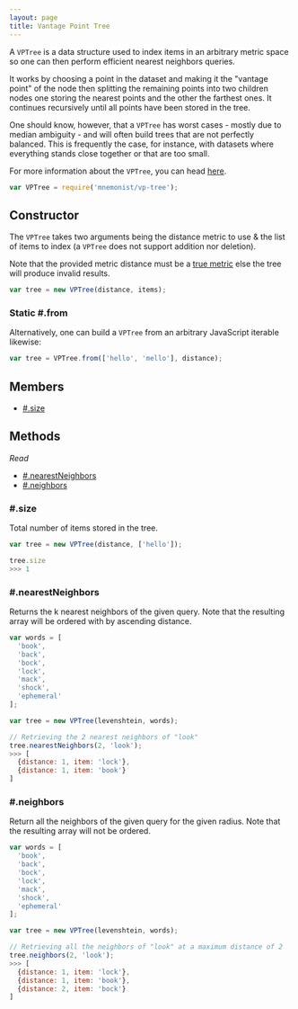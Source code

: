 ```yaml
---
layout: page
title: Vantage Point Tree
---
```


A `VPTree` is a data structure used to index items in an arbitrary metric space so one can then perform efficient nearest neighbors queries.

It works by choosing a point in the dataset and making it the "vantage point" of the node then splitting the remaining points into two children nodes one storing the nearest points and the other the farthest ones. It continues recursively until all points have been stored in the tree.

One should know, however, that a `VPTree` has worst cases - mostly due to median ambiguity - and will often build trees that are not perfectly balanced. This is frequently the case, for instance, with datasets where everything stands close together or that are too small.

For more information about the `VPTree`, you can head [here](https://en.wikipedia.org/wiki/Vantage-point_tree).

```js
var VPTree = require('mnemonist/vp-tree');
```

## Constructor

The `VPTree` takes two arguments being the distance metric to use & the list of items to index (a `VPTree` does not support addition nor deletion).

Note that the provided metric distance must be a [true metric](https://en.wikipedia.org/wiki/Metric_(mathematics)) else the tree will produce invalid results.

```js
var tree = new VPTree(distance, items);
```

### Static #.from

Alternatively, one can build a `VPTree` from an arbitrary JavaScript iterable likewise:

```js
var tree = VPTree.from(['hello', 'mello'], distance);
```

## Members

* [#.size](#size)

## Methods

*Read*

* [#.nearestNeighbors](#nearestneighbors)
* [#.neighbors](#neighbors)

### #.size

Total number of items stored in the tree.

```js
var tree = new VPTree(distance, ['hello']);

tree.size
>>> 1
```

### #.nearestNeighbors

Returns the k nearest neighbors of the given query. Note that the resulting array will be ordered with by ascending distance.

```js
var words = [
  'book',
  'back',
  'bock',
  'lock',
  'mack',
  'shock',
  'ephemeral'
];

var tree = new VPTree(levenshtein, words);

// Retrieving the 2 nearest neighbors of "look"
tree.nearestNeighbors(2, 'look');
>>> [
  {distance: 1, item: 'lock'},
  {distance: 1, item: 'book'} 
]
```

### #.neighbors

Return all the neighbors of the given query for the given radius. Note that the resulting array will not be ordered.

```js
var words = [
  'book',
  'back',
  'bock',
  'lock',
  'mack',
  'shock',
  'ephemeral'
];

var tree = new VPTree(levenshtein, words);

// Retrieving all the neighbors of "look" at a maximum distance of 2
tree.neighbors(2, 'look');
>>> [
  {distance: 1, item: 'lock'},
  {distance: 1, item: 'book'},
  {distance: 2, item: 'bock'}
]
```
